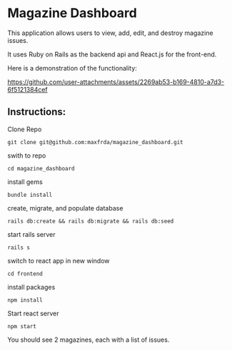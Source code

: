 # Magazine Dashboard

This application allows users to view, add, edit, and destroy magazine issues.

It uses Ruby on Rails as the backend api and React.js for the front-end.

Here is a demonstration of the functionality:


https://github.com/user-attachments/assets/2269ab53-b169-4810-a7d3-6f5121384cef

## Instructions:

Clone Repo
```
git clone git@github.com:maxfrda/magazine_dashboard.git
```
swith to repo
```
cd magazine_dashboard
```

install gems
```
bundle install
```

create, migrate, and populate database
```
rails db:create && rails db:migrate && rails db:seed
```

start rails server
```
rails s
```

switch to react app in new window
```
cd frontend
```

install packages
```
npm install
```
Start react server
```
npm start
```

You should see 2 magazines, each with a list of issues. 




